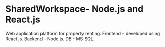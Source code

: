 # SharedWorkspace- Node.js and React.js
Web application platform for property renting. Frontend - developed using React.js. Backend - Node.js. DB - MS SQL.
